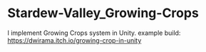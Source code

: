 # Stardew-Valley_Growing-Crops

I implement Growing Crops system in Unity.
example build: https://dwirama.itch.io/growing-crop-in-unity
